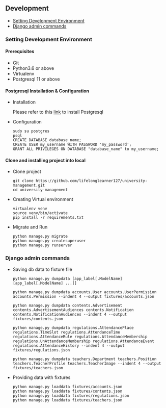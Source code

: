 ## Development
- [Setting Development Environment](#setting-development-environment)
- [Django admin commands](#django-admin-commands)

### Setting Development Environment
#### Prerequisites
- Git
- Python3.6 or above
- Virtualenv
- Postgresql 11 or above

#### Postgresql Installation & Configuration
- Installation

    Please refer to this [link](https://www.postgresql.org/download/) to install Postgresql

- Configuration

    ```
    sudo su postgres
    psql
    CREATE DATABASE database_name;
    CREATE USER my_username WITH PASSWORD 'my_password';
    GRANT ALL PRIVILEGES ON DATABASE "database_name" to my_username;
    ```

#### Clone and installing project into local
- Clone project 
    ```
    git clone https://github.com/lifelonglearner127/university-management.git
    cd university-management
    ```

- Creating Virtual environment
    ```
    virtualenv venv
    source venv/bin/activate
    pip install -r requirements.txt
    ```

- Migrate and Run
    ```
    python manage.py migrate
    python manage.py createsuperuser
    python manage.py runserver
    ```

### Django admin commands
- Saving db data to fixture file
    ```
    python manage.py dumpdata [app_label[.ModelName] [app_label[.ModelName] ...]]

    python manage.py dumpdata accounts.User accounts.UserPermission accounts.Permission --indent 4 --output fixtures/accounts.json
    
    python manage.py dumpdata contents.Advertisement contents.AdvertisementAudiences contents.Notification contents.NotificationAudiences --indent 4 --output fixtures/contents.json
    
    python manage.py dumpdata regulations.AttendancePlace regulations.TimeSlot regulations.AttendanceTime regulations.AttendanceRule regulations.AttendanceMembership regulations.UnAttendanceMembership regulations.AttendanceEvent regulations.AttendanceHistory --indent 4 --output fixtures/regulations.json

    python manage.py dumpdata teachers.Department teachers.Position teachers.TeacherProfile teachers.TeacherImage --indent 4 --output fixtures/teachers.json
    ```

- Providing data with fixtures
    ```
    python manage.py loaddata fixtures/accounts.json
    python manage.py loaddata fixtures/contents.json
    python manage.py loaddata fixtures/regulations.json
    python manage.py loaddata fixtures/teachers.json
    ```
